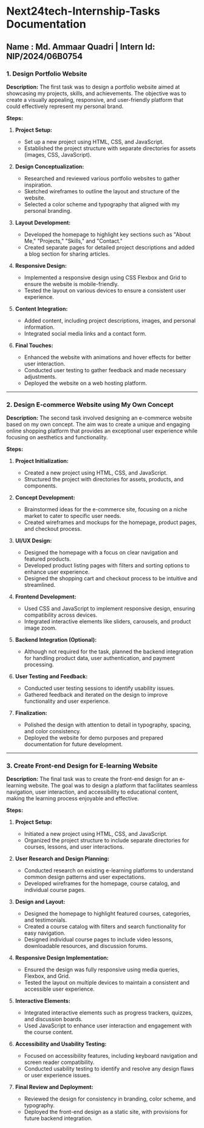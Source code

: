 # Next24tech-Internship-Tasks Documentation

## Name : Md. Ammaar Quadri | Intern Id: NIP/2024/06B0754


### 1. Design Portfolio Website

**Description:**
The first task was to design a portfolio website aimed at showcasing my projects, skills, and achievements. The objective was to create a visually appealing, responsive, and user-friendly platform that could effectively represent my personal brand.

**Steps:**

1. **Project Setup:**
   - Set up a new project using HTML, CSS, and JavaScript.
   - Established the project structure with separate directories for assets (images, CSS, JavaScript).

2. **Design Conceptualization:**
   - Researched and reviewed various portfolio websites to gather inspiration.
   - Sketched wireframes to outline the layout and structure of the website.
   - Selected a color scheme and typography that aligned with my personal branding.

3. **Layout Development:**
   - Developed the homepage to highlight key sections such as "About Me," "Projects," "Skills," and "Contact."
   - Created separate pages for detailed project descriptions and added a blog section for sharing articles.

4. **Responsive Design:**
   - Implemented a responsive design using CSS Flexbox and Grid to ensure the website is mobile-friendly.
   - Tested the layout on various devices to ensure a consistent user experience.

5. **Content Integration:**
   - Added content, including project descriptions, images, and personal information.
   - Integrated social media links and a contact form.

6. **Final Touches:**
   - Enhanced the website with animations and hover effects for better user interaction.
   - Conducted user testing to gather feedback and made necessary adjustments.
   - Deployed the website on a web hosting platform.

---

### 2. Design E-commerce Website using My Own Concept

**Description:**
The second task involved designing an e-commerce website based on my own concept. The aim was to create a unique and engaging online shopping platform that provides an exceptional user experience while focusing on aesthetics and functionality.

**Steps:**

1. **Project Initialization:**
   - Created a new project using HTML, CSS, and JavaScript.
   - Structured the project with directories for assets, products, and components.

2. **Concept Development:**
   - Brainstormed ideas for the e-commerce site, focusing on a niche market to cater to specific user needs.
   - Created wireframes and mockups for the homepage, product pages, and checkout process.

3. **UI/UX Design:**
   - Designed the homepage with a focus on clear navigation and featured products.
   - Developed product listing pages with filters and sorting options to enhance user experience.
   - Designed the shopping cart and checkout process to be intuitive and streamlined.

4. **Frontend Development:**
   - Used CSS and JavaScript to implement responsive design, ensuring compatibility across devices.
   - Integrated interactive elements like sliders, carousels, and product image zoom.

5. **Backend Integration (Optional):**
   - Although not required for the task, planned the backend integration for handling product data, user authentication, and payment processing.

6. **User Testing and Feedback:**
   - Conducted user testing sessions to identify usability issues.
   - Gathered feedback and iterated on the design to improve functionality and user experience.

7. **Finalization:**
   - Polished the design with attention to detail in typography, spacing, and color consistency.
   - Deployed the website for demo purposes and prepared documentation for future development.

---

### 3. Create Front-end Design for E-learning Website

**Description:**
The final task was to create the front-end design for an e-learning website. The goal was to design a platform that facilitates seamless navigation, user interaction, and accessibility to educational content, making the learning process enjoyable and effective.

**Steps:**

1. **Project Setup:**
   - Initiated a new project using HTML, CSS, and JavaScript.
   - Organized the project structure to include separate directories for courses, lessons, and user interactions.

2. **User Research and Design Planning:**
   - Conducted research on existing e-learning platforms to understand common design patterns and user expectations.
   - Developed wireframes for the homepage, course catalog, and individual course pages.

3. **Design and Layout:**
   - Designed the homepage to highlight featured courses, categories, and testimonials.
   - Created a course catalog with filters and search functionality for easy navigation.
   - Designed individual course pages to include video lessons, downloadable resources, and discussion forums.

4. **Responsive Design Implementation:**
   - Ensured the design was fully responsive using media queries, Flexbox, and Grid.
   - Tested the layout on multiple devices to maintain a consistent and accessible user experience.

5. **Interactive Elements:**
   - Integrated interactive elements such as progress trackers, quizzes, and discussion boards.
   - Used JavaScript to enhance user interaction and engagement with the course content.

6. **Accessibility and Usability Testing:**
   - Focused on accessibility features, including keyboard navigation and screen reader compatibility.
   - Conducted usability testing to identify and resolve any design flaws or user experience issues.

7. **Final Review and Deployment:**
   - Reviewed the design for consistency in branding, color scheme, and typography.
   - Deployed the front-end design as a static site, with provisions for future backend integration.

